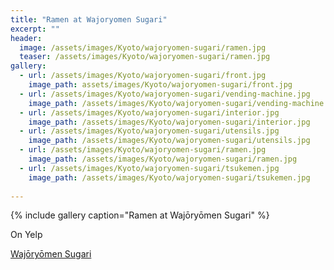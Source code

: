 ```yaml
---
title: "Ramen at Wajoryomen Sugari"
excerpt: ""
header:
  image: /assets/images/Kyoto/wajoryomen-sugari/ramen.jpg
  teaser: /assets/images/Kyoto/wajoryomen-sugari/ramen.jpg
gallery:
  - url: /assets/images/Kyoto/wajoryomen-sugari/front.jpg
    image_path: assets/images/Kyoto/wajoryomen-sugari/front.jpg
  - url: /assets/images/Kyoto/wajoryomen-sugari/vending-machine.jpg
    image_path: /assets/images/Kyoto/wajoryomen-sugari/vending-machine.jpg
  - url: /assets/images/Kyoto/wajoryomen-sugari/interior.jpg
    image_path: /assets/images/Kyoto/wajoryomen-sugari/interior.jpg
  - url: /assets/images/Kyoto/wajoryomen-sugari/utensils.jpg
    image_path: /assets/images/Kyoto/wajoryomen-sugari/utensils.jpg
  - url: /assets/images/Kyoto/wajoryomen-sugari/ramen.jpg
    image_path: /assets/images/Kyoto/wajoryomen-sugari/ramen.jpg
  - url: /assets/images/Kyoto/wajoryomen-sugari/tsukemen.jpg
    image_path: /assets/images/Kyoto/wajoryomen-sugari/tsukemen.jpg
  
---
```




{% include gallery caption="Ramen at Wajōryōmen Sugari" %}

On Yelp

[Wajōryōmen Sugari](https://www.yelp.com/biz/W-1RLQQUAwPLnIw1wUmEUA?utm_source=ishare)


